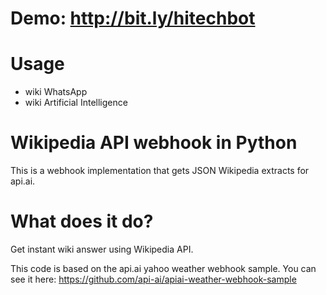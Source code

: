 # Demo: http://bit.ly/hitechbot

# Usage
- wiki WhatsApp
- wiki Artificial Intelligence

# Wikipedia API webhook in Python
This is a  webhook implementation that gets JSON Wikipedia extracts for api.ai.

# What does it do?
Get instant wiki answer using Wikipedia API.

This code is based on the api.ai yahoo weather webhook sample. 
You can see it here: https://github.com/api-ai/apiai-weather-webhook-sample
